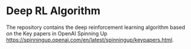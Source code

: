# Deep RL Algorithm

The repository contains the deep reinforcement learning algorithm based on the Key papers in OpenAI Spinning Up https://spinningup.openai.com/en/latest/spinningup/keypapers.html.
